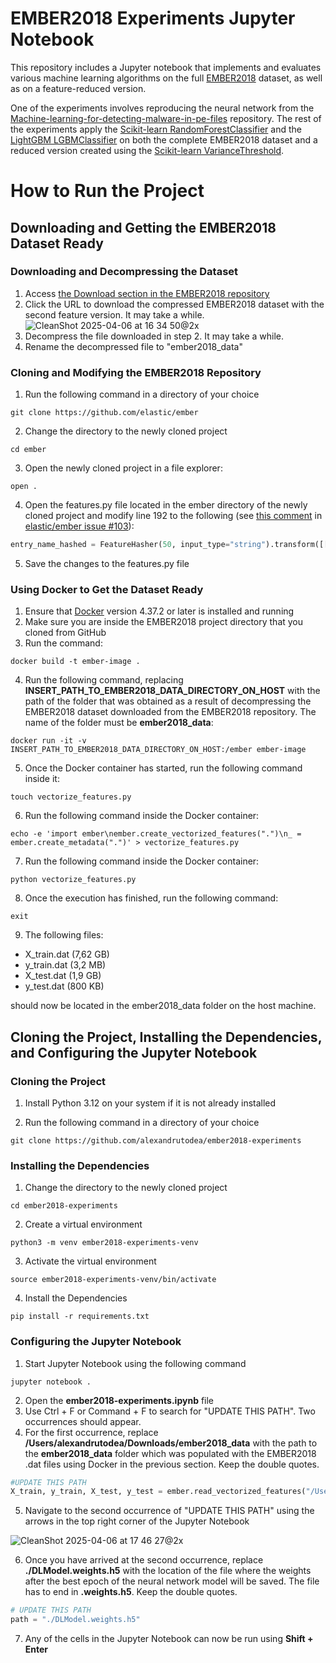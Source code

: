 # EMBER2018 Experiments Jupyter Notebook
This repository includes a Jupyter notebook that implements and evaluates various machine learning algorithms on the full [EMBER2018](https://github.com/elastic/ember) dataset, as well as on a feature-reduced version.

One of the experiments involves reproducing the neural network from the [Machine-learning-for-detecting-malware-in-pe-files](https://github.com/CollinConnors/Machine-learning-for-detecting-malware-in-pe-files) repository. The rest of the experiments apply the [Scikit-learn RandomForestClassifier](https://scikit-learn.org/stable/modules/generated/sklearn.ensemble.RandomForestClassifier.html) and the [LightGBM LGBMClassifier](https://github.com/microsoft/LightGBM) on both the complete EMBER2018 dataset and a reduced version created using the [Scikit-learn VarianceThreshold](https://scikit-learn.org/stable/modules/generated/sklearn.feature_selection.VarianceThreshold.html).

# How to Run the Project

## Downloading and Getting the EMBER2018 Dataset Ready

### Downloading and Decompressing the Dataset

1. Access [the Download section in the EMBER2018 repository](https://github.com/elastic/ember/tree/master?tab=readme-ov-file#download)
2. Click the URL to download the compressed EMBER2018 dataset with the second feature version. It may take a while.
![CleanShot 2025-04-06 at 16 34 50@2x](https://github.com/user-attachments/assets/f97fa1a7-0db9-4354-97b1-4437e0a6fa28)
3. Decompress the file downloaded in step 2. It may take a while.
4. Rename the decompressed file to "ember2018_data"

### Cloning and Modifying the EMBER2018 Repository

1. Run the following command in a directory of your choice

```
git clone https://github.com/elastic/ember
```
 
2. Change the directory to the newly cloned project

```
cd ember
```

3. Open the newly cloned project in a file explorer:

```
open .
``` 

4. Open the features.py file located in the ember directory of the newly cloned project and modify line 192 to the following (see [this comment](https://github.com/elastic/ember/issues/103#issuecomment-1623975101) in [elastic/ember issue #103](https://github.com/elastic/ember/issues/103)):

```python
entry_name_hashed = FeatureHasher(50, input_type="string").transform([[raw_obj['entry']]]).toarray()[0]
```

5. Save the changes to the features.py file

### Using Docker to Get the Dataset Ready

1. Ensure that [Docker](https://www.docker.com) version 4.37.2 or later is installed and running
2. Make sure you are inside the EMBER2018 project directory that you cloned from GitHub
3. Run the command:
   
```
docker build -t ember-image .
```

4. Run the following command, replacing **INSERT_PATH_TO_EMBER2018_DATA_DIRECTORY_ON_HOST** with the path of the folder that was obtained as a result of decompressing the EMBER2018 dataset downloaded from the EMBER2018 repository. The name of the folder must be **ember2018_data**:

```
docker run -it -v INSERT_PATH_TO_EMBER2018_DATA_DIRECTORY_ON_HOST:/ember ember-image
```

5. Once the Docker container has started, run the following command inside it:

```
touch vectorize_features.py
```

6. Run the following command inside the Docker container:


```
echo -e 'import ember\nember.create_vectorized_features(".")\n_ = ember.create_metadata(".")' > vectorize_features.py
```

7. Run the following command inside the Docker container:

```
python vectorize_features.py
```

8. Once the execution has finished, run the following command:

```
exit
```

9. The following files:
- X_train.dat (7,62 GB)
- y_train.dat (3,2 MB)
- X_test.dat (1,9 GB)
- y_test.dat (800 KB)

should now be located in the ember2018_data folder on the host machine.

## Cloning the Project, Installing the Dependencies, and Configuring the Jupyter Notebook

### Cloning the Project

1. Install Python 3.12 on your system if it is not already installed

2. Run the following command in a directory of your choice

```
git clone https://github.com/alexandrutodea/ember2018-experiments
```

### Installing the Dependencies

1. Change the directory to the newly cloned project

```
cd ember2018-experiments
```

2. Create a virtual environment

```
python3 -m venv ember2018-experiments-venv
```

3. Activate the virtual environment

```
source ember2018-experiments-venv/bin/activate
```

4. Install the Dependencies

```
pip install -r requirements.txt
```

### Configuring the Jupyter Notebook

1. Start Jupyter Notebook using the following command

```
jupyter notebook .
```

2. Open the **ember2018-experiments.ipynb** file
3. Use Ctrl + F or Command + F to search for "UPDATE THIS PATH". Two occurrences should appear.
4. For the first occurrence, replace **/Users/alexandrutodea/Downloads/ember2018_data** with the path to the **ember2018_data** folder which was populated with the EMBER2018 .dat files using Docker in the previous section. Keep the double quotes.

```python
#UPDATE THIS PATH
X_train, y_train, X_test, y_test = ember.read_vectorized_features("/Users/alexandrutodea/Downloads/ember2018_data")
```
5. Navigate to the second occurrence of "UPDATE THIS PATH" using the arrows in the top right corner of the Jupyter Notebook

![CleanShot 2025-04-06 at 17 46 27@2x](https://github.com/user-attachments/assets/31369912-0d60-4eb0-a77e-0aca82342011)

6. Once you have arrived at the second occurrence, replace **./DLModel.weights.h5** with the location of the file where the weights after the best epoch of the neural network model will be saved. The file has to end in **.weights.h5**. Keep the double quotes.

```python
# UPDATE THIS PATH
path = "./DLModel.weights.h5"
```

7. Any of the cells in the Jupyter Notebook can now be run using **Shift + Enter**
